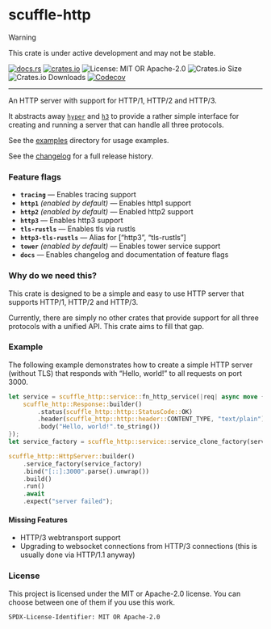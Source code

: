 <!-- sync-readme title [[ -->
# scuffle-http
<!-- sync-readme ]] -->

> [!WARNING]  
> This crate is under active development and may not be stable.

<!-- sync-readme badge [[ -->
[![docs.rs](https://img.shields.io/docsrs/scuffle-http/0.3.2.svg?logo=docs.rs&label=docs.rs&style=flat-square)](https://docs.rs/scuffle-http/0.3.2)
[![crates.io](https://img.shields.io/badge/crates.io-v0.3.2-orange?style=flat-square&logo=rust&logoColor=white)](https://crates.io/crates/scuffle-http/0.3.2)
![License: MIT OR Apache-2.0](https://img.shields.io/badge/license-MIT%20OR%20Apache--2.0-purple.svg?style=flat-square)
![Crates.io Size](https://img.shields.io/crates/size/scuffle-http/0.3.2.svg?style=flat-square)
![Crates.io Downloads](https://img.shields.io/crates/dv/scuffle-http/0.3.2.svg?&label=downloads&style=flat-square)
[![Codecov](https://img.shields.io/codecov/c/github/scufflecloud/scuffle.svg?label=codecov&logo=codecov&style=flat-square)](https://app.codecov.io/gh/scufflecloud/scuffle)
<!-- sync-readme ]] -->

---

<!-- sync-readme rustdoc [[ -->
An HTTP server with support for HTTP/1, HTTP/2 and HTTP/3.

It abstracts away [`hyper`](https://crates.io/crates/hyper) and [`h3`](https://crates.io/crates/h3) to provide a rather simple interface for creating and running a server that can handle all three protocols.

See the [examples](./examples) directory for usage examples.

See the [changelog](./CHANGELOG.md) for a full release history.

### Feature flags

* **`tracing`** —  Enables tracing support
* **`http1`** *(enabled by default)* —  Enables http1 support
* **`http2`** *(enabled by default)* —  Enabled http2 support
* **`http3`** —  Enables http3 support
* **`tls-rustls`** —  Enables tls via rustls
* **`http3-tls-rustls`** —  Alias for \[“http3”, “tls-rustls”\]
* **`tower`** *(enabled by default)* —  Enables tower service support
* **`docs`** —  Enables changelog and documentation of feature flags

### Why do we need this?

This crate is designed to be a simple and easy to use HTTP server that supports HTTP/1, HTTP/2 and HTTP/3.

Currently, there are simply no other crates that provide support for all three protocols with a unified API.
This crate aims to fill that gap.

### Example

The following example demonstrates how to create a simple HTTP server (without TLS) that responds with “Hello, world!” to all requests on port 3000.

````rust
let service = scuffle_http::service::fn_http_service(|req| async move {
    scuffle_http::Response::builder()
        .status(scuffle_http::http::StatusCode::OK)
        .header(scuffle_http::http::header::CONTENT_TYPE, "text/plain")
        .body("Hello, world!".to_string())
});
let service_factory = scuffle_http::service::service_clone_factory(service);

scuffle_http::HttpServer::builder()
    .service_factory(service_factory)
    .bind("[::]:3000".parse().unwrap())
    .build()
    .run()
    .await
    .expect("server failed");
````

#### Missing Features

* HTTP/3 webtransport support
* Upgrading to websocket connections from HTTP/3 connections (this is usually done via HTTP/1.1 anyway)

### License

This project is licensed under the MIT or Apache-2.0 license.
You can choose between one of them if you use this work.

`SPDX-License-Identifier: MIT OR Apache-2.0`
<!-- sync-readme ]] -->
